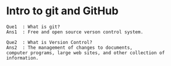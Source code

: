# Intro to git and GitHub

```
Que1  : What is git?
Ans1  : Free and open source verson control system.
```
```
Que2  : What is Version Control?
Ans2  : The management of changes to documents,
computer programs, large web sites, and other collection of information.
```
